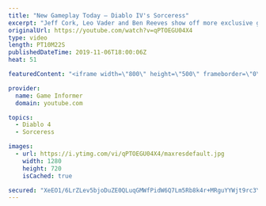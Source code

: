 ```yaml
---
title: "New Gameplay Today – Diablo IV's Sorceress"
excerpt: "Jeff Cork, Leo Vader and Ben Reeves show off more exclusive gameplay of Diablo IV, which can be viewed without commentary at ..."
originalUrl: https://youtube.com/watch?v=qPTOEGU04X4
type: video
length: PT10M22S
publishedDateTime: 2019-11-06T18:00:06Z
heat: 51

featuredContent: "<iframe width=\"800\" height=\"500\" frameborder=\"0\" src=\"https://www.youtube.com/embed/qPTOEGU04X4\" allow=\"accelerometer; autoplay; encrypted-media; gyroscope; picture-in-picture\" allowfullscreen></iframe>"

provider:
  name: Game Informer
  domain: youtube.com

topics:
  - Diablo 4
  - Sorceress

images:
  - url: https://i.ytimg.com/vi/qPTOEGU04X4/maxresdefault.jpg
    width: 1280
    height: 720
    isCached: true

secured: "XeEO1/6LrZLev5bjoDuZE0QLuqGMWfPidW6Q7Lm5Rb8k4r+MRguYYWjt9rc3YbEHLqK2ZQBp78H4eRPxHhKLApsE1tEMQs2yFEhX5h1CAQI5pPc0b+k3gmKbcNYU4vq65Bo3C9v065VKkvhWVZOkgmAJZCaJH3K0g3iH7Dy8W8JyZ6E7kYgVG6WNsjLXa0VJPnrBDbxR+I2L+Y9wfa84yU3ou6UCRKGK/1DlevQ8FY0DvXHOThn85Y1lgAgr0537Wagc8Nqrgp2G9knWUu9BmrQe6NHHxWvZvYR8cOeO4ZlWKCpBrrlsr/VXEaJW3xpFWLPbr2E44+umKyKysH7b+KQk58mU4Vsg1TsDoqKO5lYFCjQgyBxlt5MzIUHhcyi5g1sGLTnD6kW6FDn7+YkYCVe4Gj1ypn0SVTX8pUHkbRueqpYQYw6xhLpuk2+B1RrV;VCBWqY2i9oU6xXvFu9wiag=="
---
```


